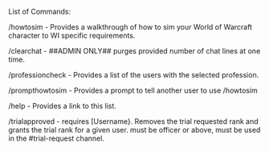 List of Commands:


/howtosim - Provides a walkthrough of how to sim your World of Warcraft character to WI specific requirements.

/clearchat - ##ADMIN ONLY## purges provided number of chat lines at one time.

/professioncheck - Provides a list of the users with the selected profession.

/prompthowtosim - Provides a prompt to tell another user to use /howtosim

/help - Provides a link to this list.

/trialapproved - requires [Username}. Removes the trial requested rank and grants the trial rank for a given user. must be officer or above, must be used in the #trial-request channel.

